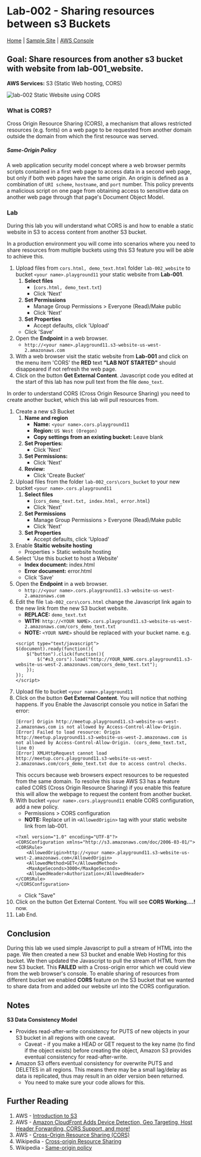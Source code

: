 # Lab-002 - Sharing resources between s3 Buckets

[Home](../README.md) | [Sample Site](http://static.meetup.ecs-digital.co.uk.s3-website-us-west-2.amazonaws.com/index.html) | [AWS Console](https://devopsplayground.signin.aws.amazon.com/console)

## __Goal:__ Share resources from another s3 bucket with website from __lab-001_website__.
__AWS Services:__ S3 (Static Web hosting, CORS)

![lab-002 Static Website using CORS](https://raw.githubusercontent.com/ForestTechnologiesLtd/devopsplayground11-lambda/master/diagrams/pg11-lab-002.png)

### What is CORS?
Cross Origin Resource Sharing (CORS), a mechanism that allows restricted resources (e.g. fonts) on a web page to be requested from another domain outside the domain from which the first resource was served.

##### Same-Origin Policy
A web application security model concept where a web browser permits scripts contained in a first web page to access data in a second web page, but only if both web pages have the same origin. An origin is defined as a combination of `URI scheme`, `hostname`, and `port` number. This policy prevents a malicious script on one page from obtaining access to sensitive data on another web page through that page's Document Object Model.


### Lab

During this lab you will understand what CORS is and how to enable a static website in S3 to access content from another S3 bucket.

In a production environment you will come into scenarios where you need to share resources from multiple buckets using this S3 feature you will be able to achieve this.

1. Upload files from `cors.html, demo_text.html` folder `lab-002_website` to bucket `<your name>.playground11` your static website from __Lab-001__.
    1. __Select files__
        - (`cors.html, demo_text.txt`)
        - Click 'Next'
    1. __Set Permissions__
        - Manage Group Permissions > Everyone (Read)/Make public
        - Click 'Next'
    1. __Set Properties__
        - Accept defaults, click 'Upload'
     - Click 'Save'
1. Open the __Endpoint__ in a web browser.
   - `http://<your name>.playground11.s3-website-us-west-2.amazonaws.com`
1. With a web browser visit the static website from __Lab-001__ and click on the menu item 'CORS' the __RED__ text __"LAB NOT STARTED"__ should disappeared if not refresh the web page.
1. Click on the button __Get External Content__. Javascript code you edited at the start of this lab has now pull text from the file `demo_text`.

In order to understand CORS (Cross Origin Resource Sharing) you need to create another bucket, which this lab will pull resources from.

1. Create a new s3 Bucket
    1. __Name and region__
        - __Name:__ `<your name>.cors.playground11`
        - __Region:__ `US West (Oregon)`
        - __Copy settings from an existing bucket:__ Leave blank  
    1. __Set Properties:__
        - Click 'Next'
    1. __Set Permissions:__
        - Click 'Next'
    1. __Review:__
        - Click 'Create Bucket'
1. Upload files from the folder `lab-002_cors\cors_bucket` to your new bucket `<your name>.cors.playground11`
    1. __Select files__
        - (`cors_demo_text.txt, index.html, error.html`)
        - Click 'Next'
    1. __Set Permissions__
        - Manage Group Permissions > Everyone (Read)/Make public
        - Click 'Next'
    1. __Set Properties__
        - Accept defaults, click 'Upload'
1. Enable __Staitic website hosting__
     - Properties > Static website hosting
1. Select 'Use this bucket to host a Website'
     - __Index document:__ index.html
     - __Error document:__ error.html
     - Click 'Save'
1. Open the __Endpoint__ in a web browser.
    - `http://<your name>.cors.playground11.s3-website-us-west-2.amazonaws.com`
1. Edit the file `lab-002_cors\cors.html` change the Javascript link again to the new link from the new S3 bucket website.
    - __REPLACE:__ `demo_text.txt`
    - __WITH:__ `http://<YOUR NAME>.cors.playground11.s3-website-us-west-2.amazonaws.com/cors_demo_text.txt`
    - __NOTE:__ `<YOUR NAME>` should be replaced with your bucket name. e.g.
    ```
    <script type="text/javascript">
    $(document).ready(function(){
        $("button").click(function(){
            $("#s3_cors").load("http://YOUR_NAME.cors.playground11.s3-website-us-west-2.amazonaws.com/cors_demo_text.txt");
        });
    });
    </script>
    ```
1. Upload file to bucket `<your name>.playground11`
1. Click on the button __Get External Content__. You will notice that nothing happens. If you Enable the Javascript console you notice in Safari the error:
    ```
    [Error] Origin http://meetup.playground11.s3-website-us-west-2.amazonaws.com is not allowed by Access-Control-Allow-Origin.
    [Error] Failed to load resource: Origin http://meetup.playground11.s3-website-us-west-2.amazonaws.com is not allowed by Access-Control-Allow-Origin. (cors_demo_text.txt, line 0)
    [Error] XMLHttpRequest cannot load http://meetup.cors.playground11.s3-website-us-west-2.amazonaws.com/cors_demo_text.txt due to access control checks.
    ```
    This occurs because web browsers expect resources to be requested from the same domain. To resolve this issue AWS S3 has a feature called CORS (Cross Origin Resource Sharing) if you enable this feature this will allow the webpage to request the content from another bucket.
1. With bucket `<your name>.cors.playground11` enable CORS configuration, add a new policy.
    - Permissions > CORS configuration
    - __NOTE:__ Replace url in `<AllowedOrigin>` tag with your static website link from lab-001.
    ```
    <?xml version="1.0" encoding="UTF-8"?>
    <CORSConfiguration xmlns="http://s3.amazonaws.com/doc/2006-03-01/">
    <CORSRule>
        <AllowedOrigin>http://<your name>.playground11.s3-website-us-west-2.amazonaws.com</AllowedOrigin>
        <AllowedMethod>GET</AllowedMethod>
        <MaxAgeSeconds>3000</MaxAgeSeconds>
        <AllowedHeader>Authorization</AllowedHeader>
    </CORSRule>
    </CORSConfiguration>
    ```
    - Click "Save"
1. Click on the button Get External Content. You will see __CORS Working....!__ now.
1. Lab End.

## Conclusion

During this lab we used simple Javascript to pull a stream of HTML into the page. We then created a new S3 bucket and enable Web Hosting for this bucket. We then updated the Javascript to pull the stream of HTML from the new S3 bucket. This __FAILED__ with a Cross-origin error which we could view from the web browser's console. To enable sharing of resources from different bucket we enabled __CORS__ feature on the S3 bucket that we wanted to share data from and added our website url into the CORS configuration.

## Notes
__S3 Data Consistency Model__
- Provides read-after-write consistency for PUTS of new objects in your S3 bucket in all regions with one caveat.
    - Caveat - if you make a HEAD or GET request to the key name (to find if the object exists) before creating the object, Amazon S3 provides eventual consistency for read-after-write. 
- Amazon S3 offers eventual consistency for overwrite PUTS and DELETES in all regions. This means there may be a small lag/delay as data is replicated, thus may result in an older version been returned.
    - You need to make sure your code allows for this.


## Further Reading
1. AWS - [Introduction to S3](http://docs.aws.amazon.com/AmazonS3/latest/dev/Introduction.html)
1. AWS - [Amazon CloudFront Adds Device Detection, Geo Targeting, Host Header Forwarding, CORS Support, and more!](https://aws.amazon.com/about-aws/whats-new/2014/06/26/amazon-cloudfront-device-detection-geo-targeting-host-header-cors/)
1. AWS - [Cross-Origin Resource Sharing (CORS)](http://docs.aws.amazon.com/AmazonS3/latest/dev/cors.html)
1. Wikipedia - [Cross-origin Resource Sharing](https://en.wikipedia.org/wiki/Cross-origin_resource_sharing)
1. Wikipedia - [Same-origin policy](https://en.wikipedia.org/wiki/Same-origin_policy)

